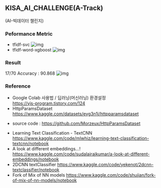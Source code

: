 ## KISA_AI_CHALLENGE(A-Track)   
(AI-빅데이터 챌린지)   

### Peformance Metric
- tfidf-svc 
![img](img/tfidf-svc-performance.png)
- tfidf-word-xgboost
![img](img/tfidf-word-xgboost.png)

### Result
17/70 Accuracy : 90.868
![img](img/kisa-ai-pyree.png)

### Reference
- Google Colab 사용법 / 딥러닝(머신러닝) 환경설정      
  https://yjs-program.tistory.com/124    
- HttpParamsDataset
https://www.kaggle.com/datasets/evg3n1j/httpparamsdataset
* source code : https://github.com/Morzeux/HttpParamsDataset
- Learning Text Classification - TextCNN
  https://www.kaggle.com/code/mlwhiz/learning-text-classification-textcnn/notebook
- A look at different embeddings...!
  https://www.kaggle.com/code/sudalairajkumar/a-look-at-different-embeddings/notebook
- 2DCNN textClassifier
  https://www.kaggle.com/code/yekenot/2dcnn-textclassifier/notebook  
- Fork of Mix of NN models
  https://www.kaggle.com/code/shujian/fork-of-mix-of-nn-models/notebook
  

